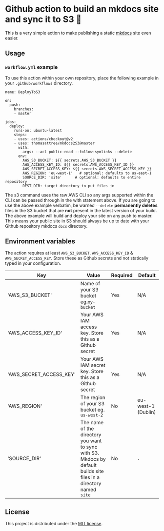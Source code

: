 # Github action to build an mkdocs site and sync it to S3 :rocket:
This is a very simple action to make publishing a static [mkdocs](https://www.mkdocs.org/) site even easier.

## Usage
### `workflow.yml` example
To use this action within your own repository, place the following example in your `.github/workflows` directory.

```
name: DeployToS3

on:
  push:
    branches:
    - master

jobs:
  deploy:
    runs-on: ubuntu-latest
    steps:
    - uses: actions/checkout@v2
    - uses: thomasattree/mkdocs2S3@master
      with:
        args: --acl public-read --follow-symlinks --delete
      env:
        AWS_S3_BUCKET: ${{ secrets.AWS_S3_BUCKET }}
        AWS_ACCESS_KEY_ID: ${{ secrets.AWS_ACCESS_KEY_ID }}
        AWS_SECRET_ACCESS_KEY: ${{ secrets.AWS_SECRET_ACCESS_KEY }}
        AWS_REGION: 'eu-west-1'   # optional: defaults to us-east-1
        SOURCE_DIR: 'site'      # optional: defaults to entire repository
        DEST_DIR: target directory to put files in
```

The s3 command uses the raw AWS CLI so any args supported within the CLI can be passed through in the with statement above. If you are going to use the above example verbatim, be warned `--delete` **permanently deletes** files in the S3 bucket that are **not** present in the latest version of your build.
The above example will build and deploy your site on any push to master. This means your public site in S3 should always be up to date with your Github repository mkdocs `docs` directory.

## Environment variables
The action requires at least `AWS_S3_BUCKET`, `AWS_ACCESS_KEY_ID` & `AWS_SECRET_ACCESS_KEY`. Store these as Github secrets and not statically typed in your configuration.

| Key | Value | Required | Default |
| - | - | - | - |
| 'AWS_S3_BUCKET' | Name of your S3 bucket eg.`my-bucket` | Yes | N/A |
| 'AWS_ACCESS_KEY_ID' | Your AWS IAM access key. Store this as a Github secret | Yes | N/A |
| 'AWS_SECRET_ACCESS_KEY' | Your AWS IAM secret key. Store this as a Github secret | Yes | N/A |
| 'AWS_REGION' | The region of your S3 bucket eg. `us-west-2` | No | eu-west-1 (Dublin) |
| 'SOURCE_DIR' | The name of the directory you want to sync with S3. Mkdocs by default builds site files in a directory named `site` | No | `.` |

## License

This project is distributed under the [MIT license](LICENSE.md).
